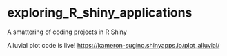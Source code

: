 # exploring_R_shiny_applications
A smattering of coding projects in R Shiny

Alluvial plot code is live! https://kameron-sugino.shinyapps.io/plot_alluvial/